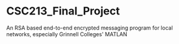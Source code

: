 # CSC213_Final_Project
An RSA based end-to-end encrypted messaging program for local networks, especially Grinnell Colleges' MATLAN
